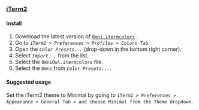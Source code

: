 ### [iTerm2](https://iterm2.com)

#### Install

1. Download the latest version
   of [`Omni.itermcolors`](https://github.com/gabrielmaialva33/iterm-owl-theme/releases/latest/download/OmniOwl.itermcolors)
   .
2. Go to _`iTerm2 > Preferences > Profiles > Colors Tab`_.
3. Open the _`Color Presets...`_ (drop-down in the bottom right corner).
4. Select _`Import...`_ from the list.
5. Select the `OmniOwl.itermcolors` file.
6. Select the _`Omni`_ from _`Color Presets...`_.

#### Suggested usage

Set the iTerm2 theme to Minimal by going
to  `iTerm2 > Preferences > Appearance > General Tab > and choose Minimal from the Theme dropdown`.
